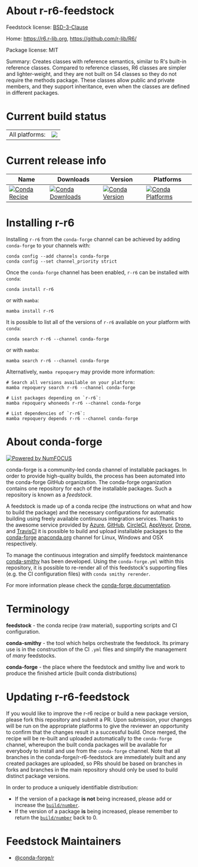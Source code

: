 About r-r6-feedstock
====================

Feedstock license: [BSD-3-Clause](https://github.com/conda-forge/r-r6-feedstock/blob/main/LICENSE.txt)

Home: https://r6.r-lib.org, https://github.com/r-lib/R6/

Package license: MIT

Summary: Creates classes with reference semantics, similar to R's built-in reference classes. Compared to reference classes, R6 classes are simpler and lighter-weight, and they are not built on S4 classes so they do not require the methods package. These classes allow public and private members, and they support inheritance, even when the classes are defined in different packages.

Current build status
====================


<table><tr><td>All platforms:</td>
    <td>
      <a href="https://dev.azure.com/conda-forge/feedstock-builds/_build/latest?definitionId=1499&branchName=main">
        <img src="https://dev.azure.com/conda-forge/feedstock-builds/_apis/build/status/r-r6-feedstock?branchName=main">
      </a>
    </td>
  </tr>
</table>

Current release info
====================

| Name | Downloads | Version | Platforms |
| --- | --- | --- | --- |
| [![Conda Recipe](https://img.shields.io/badge/recipe-r--r6-green.svg)](https://anaconda.org/conda-forge/r-r6) | [![Conda Downloads](https://img.shields.io/conda/dn/conda-forge/r-r6.svg)](https://anaconda.org/conda-forge/r-r6) | [![Conda Version](https://img.shields.io/conda/vn/conda-forge/r-r6.svg)](https://anaconda.org/conda-forge/r-r6) | [![Conda Platforms](https://img.shields.io/conda/pn/conda-forge/r-r6.svg)](https://anaconda.org/conda-forge/r-r6) |

Installing r-r6
===============

Installing `r-r6` from the `conda-forge` channel can be achieved by adding `conda-forge` to your channels with:

```
conda config --add channels conda-forge
conda config --set channel_priority strict
```

Once the `conda-forge` channel has been enabled, `r-r6` can be installed with `conda`:

```
conda install r-r6
```

or with `mamba`:

```
mamba install r-r6
```

It is possible to list all of the versions of `r-r6` available on your platform with `conda`:

```
conda search r-r6 --channel conda-forge
```

or with `mamba`:

```
mamba search r-r6 --channel conda-forge
```

Alternatively, `mamba repoquery` may provide more information:

```
# Search all versions available on your platform:
mamba repoquery search r-r6 --channel conda-forge

# List packages depending on `r-r6`:
mamba repoquery whoneeds r-r6 --channel conda-forge

# List dependencies of `r-r6`:
mamba repoquery depends r-r6 --channel conda-forge
```


About conda-forge
=================

[![Powered by
NumFOCUS](https://img.shields.io/badge/powered%20by-NumFOCUS-orange.svg?style=flat&colorA=E1523D&colorB=007D8A)](https://numfocus.org)

conda-forge is a community-led conda channel of installable packages.
In order to provide high-quality builds, the process has been automated into the
conda-forge GitHub organization. The conda-forge organization contains one repository
for each of the installable packages. Such a repository is known as a *feedstock*.

A feedstock is made up of a conda recipe (the instructions on what and how to build
the package) and the necessary configurations for automatic building using freely
available continuous integration services. Thanks to the awesome service provided by
[Azure](https://azure.microsoft.com/en-us/services/devops/), [GitHub](https://github.com/),
[CircleCI](https://circleci.com/), [AppVeyor](https://www.appveyor.com/),
[Drone](https://cloud.drone.io/welcome), and [TravisCI](https://travis-ci.com/)
it is possible to build and upload installable packages to the
[conda-forge](https://anaconda.org/conda-forge) [anaconda.org](https://anaconda.org/)
channel for Linux, Windows and OSX respectively.

To manage the continuous integration and simplify feedstock maintenance
[conda-smithy](https://github.com/conda-forge/conda-smithy) has been developed.
Using the ``conda-forge.yml`` within this repository, it is possible to re-render all of
this feedstock's supporting files (e.g. the CI configuration files) with ``conda smithy rerender``.

For more information please check the [conda-forge documentation](https://conda-forge.org/docs/).

Terminology
===========

**feedstock** - the conda recipe (raw material), supporting scripts and CI configuration.

**conda-smithy** - the tool which helps orchestrate the feedstock.
                   Its primary use is in the construction of the CI ``.yml`` files
                   and simplify the management of *many* feedstocks.

**conda-forge** - the place where the feedstock and smithy live and work to
                  produce the finished article (built conda distributions)


Updating r-r6-feedstock
=======================

If you would like to improve the r-r6 recipe or build a new
package version, please fork this repository and submit a PR. Upon submission,
your changes will be run on the appropriate platforms to give the reviewer an
opportunity to confirm that the changes result in a successful build. Once
merged, the recipe will be re-built and uploaded automatically to the
`conda-forge` channel, whereupon the built conda packages will be available for
everybody to install and use from the `conda-forge` channel.
Note that all branches in the conda-forge/r-r6-feedstock are
immediately built and any created packages are uploaded, so PRs should be based
on branches in forks and branches in the main repository should only be used to
build distinct package versions.

In order to produce a uniquely identifiable distribution:
 * If the version of a package **is not** being increased, please add or increase
   the [``build/number``](https://docs.conda.io/projects/conda-build/en/latest/resources/define-metadata.html#build-number-and-string).
 * If the version of a package **is** being increased, please remember to return
   the [``build/number``](https://docs.conda.io/projects/conda-build/en/latest/resources/define-metadata.html#build-number-and-string)
   back to 0.

Feedstock Maintainers
=====================

* [@conda-forge/r](https://github.com/conda-forge/r/)


